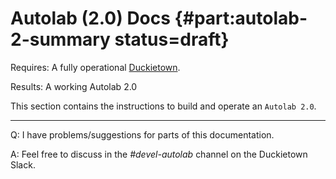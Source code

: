 # Autolab (2.0) Docs {#part:autolab-2-summary status=draft}

<div class='requirements' markdown="1">

Requires: A fully operational [Duckietown](+opmanual_duckietown#book).

Results: A working Autolab 2.0

</div>

This section contains the instructions to build and operate an `Autolab 2.0`.

<minitoc/>

---

Q: I have problems/suggestions for parts of this documentation.

A: Feel free to discuss in the *#devel-autolab* channel on the Duckietown Slack.
